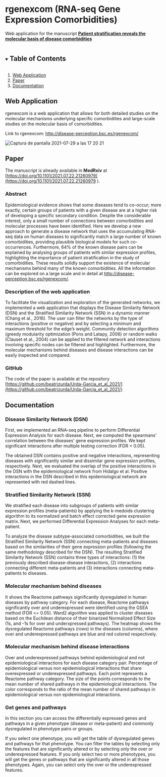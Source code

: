 # rgenexcom (RNA-seq Gene Expression Comorbidities)
Web application for the manuscript <a href="https://doi.org/10.1101/2021.07.22.21260979"><b>Patient stratification reveals the molecular basis of disease comorbidities</b></a>

<!-- PROJECT SHIELDS -->
<!--
*** I'm using markdown "reference style" links for readability.
*** Reference links are enclosed in brackets [ ] instead of parentheses ( ).
*** See the bottom of this document for the declaration of the reference variables
*** for contributors-url, forks-url, etc. This is an optional, concise syntax you may use.
*** https://www.markdownguide.org/basic-syntax/#reference-style-links
-->

<!-- TABLE OF CONTENTS -->
<details open="open">
  <summary><h2 style="display: inline-block">Table of Contents</h2></summary>
  <ol>
    <li>
      <a href="#web-application">Web Application</a>
    </li>
    <li>
      <a href="#paper">Paper</a>
    </li>
    <li><a href="#documentarion">Documentation</a></li>
  </ol>
</details>



<!-- ABOUT THE PROJECT -->
## Web Application
rgenexcom is a web application that allows for both detailed studies on the molecular mechanisms underlying specific comorbidities and large-scale studies on the molecular basis of comorbidities. 

Link to rgenexcom: <a href="http://disease-perception.bsc.es/rgenexcom/">http://disease-perception.bsc.es/rgenexcom/</a>

![Captura de pantalla 2021-07-29 a las 17 20 21](https://user-images.githubusercontent.com/46993728/127520385-61bf4b87-7910-4069-babe-4c7557e39a11.png)


## Paper

The manuscript is already available in **MedRxiv** at [https://doi.org/10.1101/2021.07.22.21260979](https://doi.org/10.1101/2021.07.22.21260979 ).

### Abstract
Epidemiological evidence shows that some diseases tend to co-occur; more exactly, certain groups of patients with a given disease are at a higher risk of developing a specific secondary condition. Despite the considerable interest, only a small number of connections between comorbidities and molecular processes have been identified.
Here we develop a new approach to generate a disease network that uses the accumulating RNA-seq data on human diseases to significantly match a large number of known comorbidities, providing plausible biological models for such co-occurrences. Furthermore, 64% of the known disease pairs can be explained by analysing groups of patients with similar expression profiles, highlighting the importance of patient stratification in the study of comorbidities.
These results solidly support the existence of molecular mechanisms behind many of the known comorbidities. All the information can be explored on a large scale and in detail at <a href="http://disease-perception.bsc.es/rgenexcom/">http://disease-perception.bsc.es/rgenexcom/</a>. 

### Description of the web application
To facilitate the visualization and exploration of the generated networks, we implemented a web application that displays the Disease Similarity Network (DSN) and the Stratified Similarity Network (SSN) in a dynamic manner (Chang et al., 2016). The user can filter the networks by the type of interactions (positive or negative) and by selecting a minimum and maximum threshold for the edge’s weight. Community detection algorithms (greedy modularity optimization (Pons and Latapy, 2006) or random walks (Clauset et al., 2004) can be applied to the filtered network and interactions involving specific nodes can be filtered and highlighted. Furthermore, the molecular mechanisms behind diseases and disease interactions can be easily inspected and compared. 

### GitHub
The code of the paper is available at the repository [https://github.com/beatrizurda/Urda-Garcia_et_al_2021/](https://github.com/beatrizurda/Urda-Garcia_et_al_2021/)


## Documentation

### Disease Similarity Network (DSN)

First, we implemented an RNA-seq pipeline to perform Differential Expression Analysis for each disease. Next, we computed the spearmans' correlation between the diseases' gene expression profiles. We kept significant interactions after multiple testing correction (FDR < 0.05).

The obtained DSN contains positive and negative interactions, representing diseases with significantly similar and dissimilar gene expression profiles, respectively. Next, we evaluated the overlap of the positive interactions in the DSN with the epidemiological network from Hidalgo et al. Positive interactions in the DSN described in this epidemiological network are represented with red dashed lines.


### Stratified Similarity Network (SSN)

We stratified each disease into subgroups of patients with similar expression profiles (meta-patients) by applying the k-medoids clustering algorithm to its normalized and batch effect corrected gene expression matrix. Next, we performed Differential Expression Analyses for each meta-patient.

To analyze the disease subtype-associated comorbidities, we built the Stratified Similarity Network (SSN) connecting meta-patients and diseases based on the similarities of their gene expression profiles (following the same methodology described for the DSN). The resulting Stratified Similarity Network (SSN) contains three types of interactions: (1) the previously described disease-disease interactions, (2) interactions connecting different meta-patients and (3) interactions connecting meta-patients to diseases.


### Molecular mechanism behind diseases

It shows the Reactome pathways significantly dysregulated in human diseases by pathway category. For each disease, Reactome pathways significantly over and underexpressed were identified using the GSEA method (FDR <= 0.05). Ward2 algorithm was applied to cluster diseases based on the Euclidean distance of their binarized Normalized Effect Size (1s, and -1s for over and underxpressed pathways). The heatmap shows the dysregulated Reactome pathways (rows) in the diseases (columns), where over and underexpressed pathways are blue and red colored respectively.


### Molecular mechanism behind disease interactions

Over and underexpressed pathways behind epidemiological and not epidemiological interactions for each disease category pair. Percentage of epidemiological versus non epidemiological interactions that share overexpressed or underexpressed pathways. Each point represents a Reactome pathway category. The size of the points corresponds to the mean number of shared pathways in the epidemiological interactions. The color corresponds to the ratio of the mean number of shared pathways in epidemiological versus non epidemiological interactions.


### Get genes and pathways

In this section you can access the differentially expressed genes and pathways in a given phenotype (disease or meta-patient) and commonly dysregulated in phenotype pairs or groups.

If you select one phenotype, you will get the table of dysregulated genes and pathways for that phenotype. You can filter the tables by selecting only the features that are significantly altered or by selecting only the over or underexpressed features.
If you only select two or more phenotypes, you will get the genes or pathways that are significantly altered in all those phenotypes. Again, you can select only the over or the underexpressed features.




